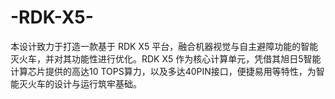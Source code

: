 # -RDK-X5-
本设计致力于打造一款基于 RDK X5 平台，融合机器视觉与自主避障功能的智能灭火车，并对其功能性进行优化。RDK X5 作为核心计算单元，凭借其旭日5智能计算芯片提供的高达10 TOPS算力，以及多达40PIN接口，便捷易用等特性，为智能灭火车的设计与运行筑牢基础。
